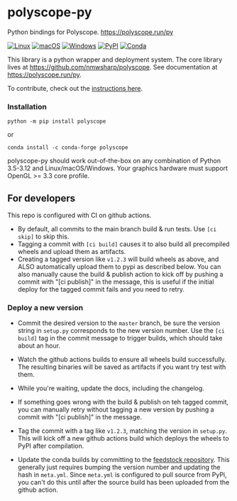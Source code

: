 # polyscope-py
Python bindings for Polyscope. https://polyscope.run/py

[![Linux](https://github.com/nmwsharp/polyscope-py/workflows/Test%20Linux/badge.svg)](https://github.com/nmwsharp/polyscope-py/actions)
[![macOS](https://github.com/nmwsharp/polyscope-py/workflows/Test%20macOS/badge.svg)](https://github.com/nmwsharp/polyscope-py/actions)
[![Windows](https://github.com/nmwsharp/polyscope-py/workflows/Test%20Windows/badge.svg)](https://github.com/nmwsharp/polyscope-py/actions)
[![PyPI](https://img.shields.io/pypi/v/polyscope?style=plastic)](https://pypi.org/project/polyscope/)
[![Conda](https://img.shields.io/conda/v/conda-forge/polyscope)](https://anaconda.org/conda-forge/polyscope)

This library is a python wrapper and deployment system. The core library lives at https://github.com/nmwsharp/polyscope. See documentation at https://polyscope.run/py.

To contribute, check out the [instructions here](https://polyscope.run/about/contributing/).

### Installation

```
python -m pip install polyscope
```

or

```
conda install -c conda-forge polyscope
```

polyscope-py should work out-of-the-box on any combination of Python 3.5-3.12 and Linux/macOS/Windows. Your graphics hardware must support OpenGL >= 3.3 core profile.

## For developers

This repo is configured with CI on github actions. 

- By default, all commits to the main branch build & run tests. Use `[ci skip]` to skip this.
- Tagging a commit with `[ci build]` causes it to also build all precompiled wheels and upload them as artifacts.
- Creating a tagged version like `v1.2.3` will build wheels as above, and ALSO automatically upload them to pypi as described below. You can also manually cause the build & publish action to kick off by pushing a commit with "[ci publish]" in the message, this is useful if the initial deploy for the tagged commit fails and you need to retry.

### Deploy a new version

- Commit the desired version to the `master` branch, be sure the version string in `setup.py` corresponds to the new version number. Use the `[ci build]` tag in the commit message to trigger builds, which should take about an hour.
- Watch the github actions builds to ensure all wheels build successfully. The resulting binaries will be saved as artifacts if you want try test with them.
- While you're waiting, update the docs, including the changelog.
- If something goes wrong with the build & publish on teh tagged commit, you can manually retry without tagging a new version by pushing a commit with "[ci publish]" in the message.
- Tag the commit with a tag like `v1.2.3`, matching the version in `setup.py`. This will kick off a new github actions build which deploys the wheels to PyPI after compilation.

- Update the conda builds by committing to the [feedstock repository](https://github.com/conda-forge/polyscope-feedstock). This generally just requires bumping the version number and updating the hash in `meta.yml`. Since `meta.yml` is configured to pull source from PyPi, you can't do this until after the source build has been uploaded from the github action.
